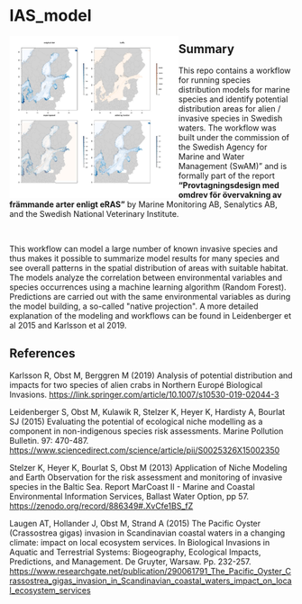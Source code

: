 # IAS_model

<img src=images/frontpage3.jpg width=300 align=left>


## Summary 

This repo contains a workflow for running species distribution models for marine species and identify potential distribution areas for alien / invasive species in Swedish waters. The workflow was built under the commission of the Swedish Agency for Marine and Water Management (SwAM)” and is formally part of the report **“Provtagningsdesign med omdrev för övervakning av främmande arter enligt eRAS”** by Marine Monitoring AB, Senalytics AB, and the Swedish National Veterinary Institute. 

</br>

This workflow can model a large number of known invasive species and thus makes it possible to summarize model results for many species and see overall patterns in the spatial distribution of areas with suitable habitat. The models analyze the correlation between environmental variables and species occurrences using a machine learning algorithm (Random Forest). Predictions are carried out with the same environmental variables as during the model building, a so-called "native projection". A more detailed explanation of the modeling and workflows can be found in Leidenberger et al 2015 and Karlsson et al 2019.


## References

Karlsson R, Obst M, Berggren M (2019) Analysis of potential distribution and impacts for two species of alien crabs in Northern Europé Biological Invasions. https://link.springer.com/article/10.1007/s10530-019-02044-3

Leidenberger S, Obst M, Kulawik R, Stelzer K, Heyer K, Hardisty A, Bourlat SJ (2015) Evaluating the potential of ecological niche modelling as a component in non-indigenous species risk assessments. Marine Pollution Bulletin. 97: 470-487. https://www.sciencedirect.com/science/article/pii/S0025326X15002350

Stelzer K, Heyer K, Bourlat S, Obst M (2013) Application of Niche Modeling and Earth Observation for the risk assessment and monitoring of invasive species in the Baltic Sea. Report MarCoast II - Marine and Coastal Environmental Information Services, Ballast Water Option, pp 57. https://zenodo.org/record/886349#.XvCfe1BS_fZ

Laugen AT, Hollander J, Obst M, Strand A (2015) The Pacific Oyster (Crassostrea gigas) invasion in Scandinavian coastal waters in a changing climate: impact on local ecosystem services. In Biological Invasions in Aquatic and Terrestrial Systems: Biogeography, Ecological Impacts, Predictions, and Management. De Gruyter, Warsaw. Pp. 232-257. https://www.researchgate.net/publication/290061791_The_Pacific_Oyster_Crassostrea_gigas_invasion_in_Scandinavian_coastal_waters_impact_on_local_ecosystem_services
